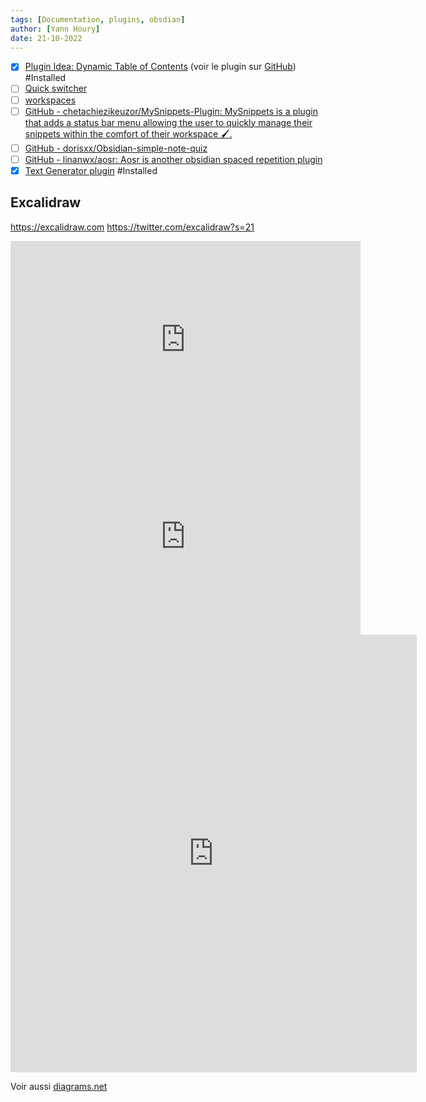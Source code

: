 ```yaml
---
tags: [Documentation, plugins, obsdian]
author: [Yann Houry]
date: 21-10-2022
---
```


- [x] [Plugin Idea: Dynamic Table of Contents](https://www.reddit.com/r/ObsidianMD/comments/pcost7/plugin_idea_dynamic_table_of_contents/?utm_source=share&utm_medium=ios_app&utm_name=iossmf) (voir le plugin sur [GitHub](https://github.com/hipstersmoothie/obsidian-plugin-toc)) #Installed
- [ ] [Quick switcher](https://help.obsidian.md/Plugins/Quick+switcher)
- [ ] [workspaces](https://help.obsidian.md/Plugins/Workspaces)
- [ ] [GitHub - chetachiezikeuzor/MySnippets-Plugin: MySnippets is a plugin that adds a status bar menu allowing the user to quickly manage their snippets within the comfort of their workspace 🖌.](https://github.com/chetachiezikeuzor/MySnippets-Plugin)
- [ ] [GitHub - dorisxx/Obsidian-simple-note-quiz](https://github.com/dorisxx/Obsidian-simple-note-quiz)
- [ ] [GitHub - linanwx/aosr: Aosr is another obsidian spaced repetition plugin](https://github.com/linanwx/aosr)
- [x] [Text Generator plugin](https://github.com/nhaouari/obsidian-textgenerator-plugin) #Installed 

## Excalidraw
https://excalidraw.com
https://twitter.com/excalidraw?s=21

<iframe width="560" height="315" src="https://www.youtube.com/embed/sY4FoflGaiM" title="YouTube video player" frameborder="0" allow="accelerometer; autoplay; clipboard-write; encrypted-media; gyroscope; picture-in-picture" allowfullscreen></iframe>

<iframe width="560" height="315" src="https://www.youtube.com/embed/Iy_oVTq12Gw" title="YouTube video player" frameborder="0" allow="accelerometer; autoplay; clipboard-write; encrypted-media; gyroscope; picture-in-picture" allowfullscreen></iframe>

<iframe border=0 frameborder=0 height=700 width=650   
 src="https://twitframe.com/show?url=https://twitter.com/zsviczian/status/1413844714713923584?s=12"></iframe>

Voir aussi [diagrams.net](https://app.diagrams.net/)
